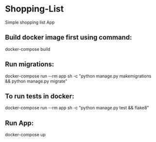 # Shopping-List
Simple shopping list App

## Build docker image first using command:
docker-compose build

## Run migrations:
docker-compose run --rm app sh -c "python manage.py makemigrations && python manage.py migrate"

## To run tests in docker:
docker-compose run --rm app sh -c "python manage.py test && flake8"

## Run App:
docker-compose up
